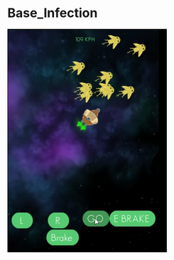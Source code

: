 # Base_Infection

![Image description](https://github.com/Jaime-Cristobal/Base_Infection/blob/master/1%20-%20Demo/Images/pic1.png)
